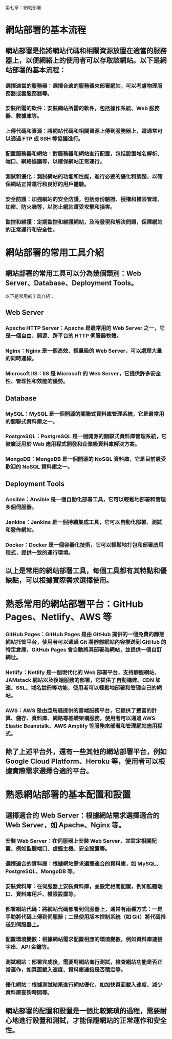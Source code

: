 第七章：網站部署

# 網站部署的基本流程
## 網站部署是指將網站代碼和相關資源放置在適當的服務器上，以便網絡上的使用者可以存取該網站。以下是網站部署的基本流程：

### 選擇適當的服務器：選擇合適的服務器來部署網站，可以考慮物理服務器或雲服務器等。

### 安裝所需的軟件：安裝網站所需的軟件，包括操作系統、Web 服務器、數據庫等。

### 上傳代碼和資源：將網站代碼和相關資源上傳到服務器上，這通常可以通過 FTP 或 SSH 等協議進行。

### 配置服務器和網站：對服務器和網站進行配置，包括設置域名解析、端口、網絡協議等，以確保網站正常運行。

### 測試和優化：測試網站的功能和性能，進行必要的優化和調整，以確保網站正常運行和良好的用戶體驗。

### 安全防護：加強網站的安全防護，包括身份驗證、授權和權限管理、加密、防火牆等，以防止網站遭受攻擊和損害。

### 監控和維護：定期監控和維護網站，及時發現和解決問題，保障網站的正常運行和安全性。


# 網站部署的常用工具介紹
## 網站部署的常用工具可以分為幾個類別：Web Server、Database、Deployment Tools。

以下是常用的工具介紹：

## Web Server
### Apache HTTP Server：Apache 是最常用的 Web Server 之一，它是一個自由、開源、跨平台的 HTTP 伺服器軟體。
### Nginx：Nginx 是一個高效、輕量級的 Web Server，可以處理大量的同時連線。
### Microsoft IIS：IIS 是 Microsoft 的 Web Server，它提供許多安全性、管理性和效能的優勢。
## Database
### MySQL：MySQL 是一個開源的關聯式資料庫管理系統，它是最常用的關聯式資料庫之一。
### PostgreSQL：PostgreSQL 是一個開源的關聯式資料庫管理系統，它被廣泛用於 Web 應用程式開發和企業級資料庫解決方案。
### MongoDB：MongoDB 是一個開源的 NoSQL 資料庫，它是目前最受歡迎的 NoSQL 資料庫之一。
## Deployment Tools
### Ansible：Ansible 是一個自動化部署工具，它可以輕鬆地部署和管理多個伺服器。
### Jenkins：Jenkins 是一個持續集成工具，它可以自動化部署、測試和發佈網站。
### Docker：Docker 是一個容器化技術，它可以輕鬆地打包和部署應用程式，提供一致的運行環境。
## 以上是常用的網站部署工具，每個工具都有其特點和優缺點，可以根據實際需求選擇使用。


# 熟悉常用的網站部署平台：GitHub Pages、Netlify、AWS 等
### GitHub Pages：GitHub Pages 是由 GitHub 提供的一個免費的靜態網站托管平台，使用者可以通過 Git 將靜態網站內容推送到 GitHub 的特定倉庫，GitHub Pages 會自動將其部署為網站，並提供一個自訂網址。

### Netlify：Netlify 是一個現代化的 Web 部署平台，支持靜態網站、JAMstack 網站以及後端服務的部署，它提供了自動構建、CDN 加速、SSL、域名註冊等功能，使用者可以輕鬆地部署和管理自己的網站。

### AWS：AWS 是由亞馬遜提供的雲端服務平台，它提供了豐富的計算、儲存、資料庫、網路等基礎架構服務，使用者可以通過 AWS Elastic Beanstalk、AWS Amplify 等服務來部署和管理網站應用程式。
## 除了上述平台外，還有一些其他的網站部署平台，例如 Google Cloud Platform、Heroku 等，使用者可以根據實際需求選擇合適的平台。


# 熟悉網站部署的基本配置和設置
## 選擇適合的 Web Server：根據網站需求選擇適合的 Web Server，如 Apache、Nginx 等。

### 安裝 Web Server：在伺服器上安裝 Web Server，並設定相關配置，例如監聽端口、虛擬主機、安全設置等。

### 選擇適合的資料庫：根據網站需求選擇適合的資料庫，如 MySQL、PostgreSQL、MongoDB 等。

### 安裝資料庫：在伺服器上安裝資料庫，並設定相關配置，例如監聽端口、資料庫用戶、權限設置等。

### 部署網站代碼：將網站代碼部署到伺服器上，通常有兩種方式：一是手動將代碼上傳到伺服器；二是使用版本控制系統（如 Git）將代碼推送到伺服器上。

### 配置環境變數：根據網站需求配置相應的環境變數，例如資料庫連接字串、API 金鑰等。

### 測試網站：部署完成後，需要對網站進行測試，檢查網站功能是否正常運作，如頁面載入速度、資料庫連接是否穩定等。

### 優化網站：根據測試結果進行網站優化，如加快頁面載入速度、減少資料庫查詢時間等。

## 網站部署的配置和設置是一個比較繁瑣的過程，需要耐心地進行設置和測試，才能保證網站的正常運作和安全性。


